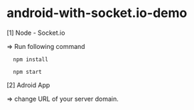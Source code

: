 # android-with-socket.io-demo
[1] Node - Socket.io
  
  => Run following command
  
      npm install
  
      npm start

[2] Adroid App

  => change URL of your server domain.
